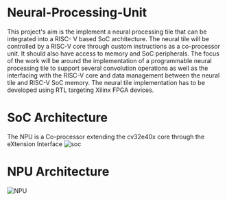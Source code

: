 # Neural-Processing-Unit
This project's aim is the implement a neural processing tile that can be integrated into
a RISC- V based SoC architecture. The neural tile will be controlled by a RISC-V core
through custom instructions as a co-processor unit. It should also have access to memory
and SoC peripherals. The focus of the work will be around the implementation of a
programmable neural processing tile to support several convolution operations as well as
the interfacing with the RISC-V core and data management between the neural tile and
RISC-V SoC memory. The neural tile implementation has to be developed using RTL
targeting Xilinx FPGA devices.
# SoC Architecture
The NPU is a Co-processor extending the cv32e40x core through the eXtension Interface
![soc](https://github.com/habibaouinti/NPU_X_Interface/assets/123462058/da7bb03e-8357-4135-a8aa-49d4fc987624)
# NPU Architecture
![NPU](https://github.com/habibaouinti/NPU_X_Interface/assets/123462058/3e0f4898-6ead-4924-a1e3-622520aadf86)

